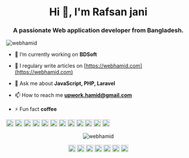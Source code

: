 <h1 align="center">Hi 👋, I'm Rafsan jani</h1>
<h3 align="center">A passionate Web application developer from Bangladesh.</h3>

<p align="left"> <img src="https://komarev.com/ghpvc/?username=webhamid" alt="webhamid" /> </p>

- 🔭 I’m currently working on **BDSoft**

- 📝 I regulary write articles on [https://webhamid.com](https://webhamid.com)

- 💬 Ask me about **JavaScript, PHP, Laravel**

- 📫 How to reach me **upwork.hamid@gmail.com**

- ⚡ Fun fact **coffee**

<p align="left"><img src="https://devicons.github.io/devicon/devicon.git/icons/vuejs/vuejs-original-wordmark.svg" alt="vuejs" width="20" height="20"/> <img src="https://devicons.github.io/devicon/devicon.git/icons/bootstrap/bootstrap-plain.svg" alt="bootstrap" width="20" height="20"/> <img src="https://devicons.github.io/devicon/devicon.git/icons/css3/css3-original-wordmark.svg" alt="css3" width="20" height="20"/> <img src="https://devicons.github.io/devicon/devicon.git/icons/docker/docker-original-wordmark.svg" alt="docker" width="20" height="20"/> <img src="https://devicons.github.io/devicon/devicon.git/icons/javascript/javascript-original.svg" alt="javascript" width="20" height="20"/> <img src="https://devicons.github.io/devicon/devicon.git/icons/laravel/laravel-plain-wordmark.svg" alt="laravel" width="20" height="20"/> <img src="https://devicons.github.io/devicon/devicon.git/icons/mysql/mysql-original-wordmark.svg" alt="mysql" width="20" height="20"/> <img src="https://devicons.github.io/devicon/devicon.git/icons/php/php-original.svg" alt="php" width="20" height="20"/> <img src="https://devicons.github.io/devicon/devicon.git/icons/sass/sass-original.svg" alt="sass" width="20" height="20"/> <img src="https://devicons.github.io/devicon/devicon.git/icons/nodejs/nodejs-original-wordmark.svg" alt="nodejs" width="20" height="20"/> <img src="https://devicons.github.io/devicon/devicon.git/icons/linux/linux-original.svg" alt="linux" width="20" height="20"/> <img src="https://cdn.jsdelivr.net/npm/simple-icons@3.1.0/icons/flutter.svg" alt="flutter" width="20" height="20"/></p><p align="center"> <img src="https://github-readme-stats.vercel.app/api?username=webhamid&show_icons=true" alt="webhamid" /> </p>

<p align="center">
<a href="https://codepen.io/webhamid" target="blank"><img align="center" src="https://cdn.jsdelivr.net/npm/simple-icons@3.0.1/icons/codepen.svg" alt="webhamid" height="20" width="20" /></a>
<a href="https://twitter.com/webhamidul" target="blank"><img align="center" src="https://cdn.jsdelivr.net/npm/simple-icons@3.0.1/icons/twitter.svg" alt="webhamidul" height="20" width="20" /></a>
<a href="https://linkedin.com/in/webhamidul" target="blank"><img align="center" src="https://cdn.jsdelivr.net/npm/simple-icons@3.0.1/icons/linkedin.svg" alt="webhamidul" height="20" width="20" /></a>
<a href="https://fb.com/webhamidul" target="blank"><img align="center" src="https://cdn.jsdelivr.net/npm/simple-icons@3.0.1/icons/facebook.svg" alt="webhamidul" height="20" width="20" /></a>
<a href="https://instagram.com/webhamid" target="blank"><img align="center" src="https://cdn.jsdelivr.net/npm/simple-icons@3.0.1/icons/instagram.svg" alt="webhamid" height="20" width="20" /></a>
<a href="https://dribbble.com/webhamid" target="blank"><img align="center" src="https://cdn.jsdelivr.net/npm/simple-icons@3.0.1/icons/dribbble.svg" alt="webhamid" height="20" width="20" /></a>
<a href="https://www.behance.net/webhamid" target="blank"><img align="center" src="https://cdn.jsdelivr.net/npm/simple-icons@3.0.1/icons/behance.svg" alt="webhamid" height="20" width="20" /></a>
</p>
